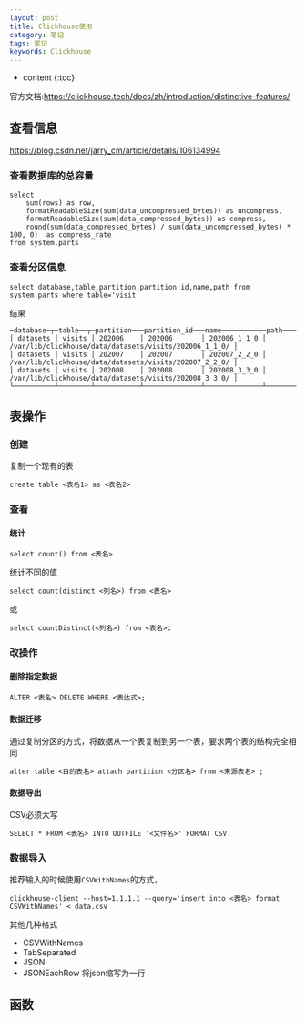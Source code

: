 ```yaml
---
layout: post
title: Clickhouse使用
category: 笔记
tags: 笔记
keywords: Clickhouse
---
```

* content
{:toc}

官方文档:<https://clickhouse.tech/docs/zh/introduction/distinctive-features/>

## 查看信息
<https://blog.csdn.net/jarry_cm/article/details/106134994>


### 查看数据库的总容量

```
select
    sum(rows) as row,
    formatReadableSize(sum(data_uncompressed_bytes)) as uncompress,
    formatReadableSize(sum(data_compressed_bytes)) as compress,
    round(sum(data_compressed_bytes) / sum(data_uncompressed_bytes) * 100, 0)  as compress_rate
from system.parts
```

### 查看分区信息

```
select database,table,partition,partition_id,name,path from system.parts where table='visit'
```
结果
```
─database─┬─table──┬─partition─┬─partition_id─┬─name─────────┬─path───────────────────────────────────────────────────┐
│ datasets │ visits │ 202006    │ 202006       │ 202006_1_1_0 │ /var/lib/clickhouse/data/datasets/visits/202006_1_1_0/ │
│ datasets │ visits │ 202007    │ 202007       │ 202007_2_2_0 │ /var/lib/clickhouse/data/datasets/visits/202007_2_2_0/ │
│ datasets │ visits │ 202008    │ 202008       │ 202008_3_3_0 │ /var/lib/clickhouse/data/datasets/visits/202008_3_3_0/ │
└──────────┴────────┴───────────┴──────────────┴──────────────┴────────────────────────────────────────────────────────┘
```



## 表操作


### 创建

复制一个现有的表
```
create table <表名1> as <表名2> 
```

### 查看
#### 统计
```
select count() from <表名>
```
统计不同的值
```
select count(distinct <列名>) from <表名>
```
或
```
select countDistinct(<列名>) from <表名>c
```

### 改操作

#### 删除指定数据
```
ALTER <表名> DELETE WHERE <表达式>;
```

#### 数据迁移
通过复制分区的方式，将数据从一个表复制到另一个表，要求两个表的结构完全相同

```
alter table <目的表名> attach partition <分区名> from <来源表名> ;
```

#### 数据导出
CSV必须大写
```
SELECT * FROM <表名> INTO OUTFILE '<文件名>' FORMAT CSV
```


### 数据导入
推荐输入的时候使用`CSVWithNames`的方式，
```
clickhouse-client --host=1.1.1.1 --query='insert into <表名> format CSVWithNames' < data.csv
```


其他几种格式
- CSVWithNames
- TabSeparated 
- JSON
- JSONEachRow 将json缩写为一行


## 函数
